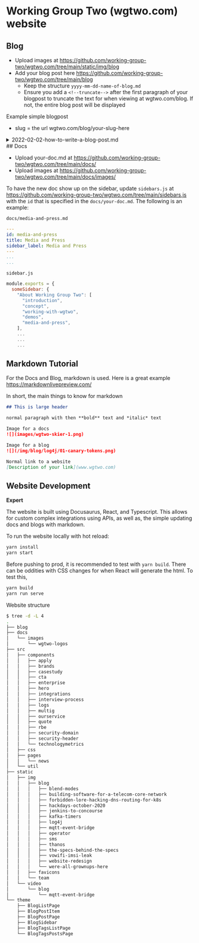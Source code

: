 # Working Group Two (wgtwo.com) website

## Blog

- Upload images at https://github.com/working-group-two/wgtwo.com/tree/main/static/img/blog
- Add your blog post here https://github.com/working-group-two/wgtwo.com/tree/main/blog
  - Keep the structure `yyyy-mm-dd-name-of-blog.md`
  - Ensure you add a `<!--truncate-->` after the first paragraph of your blogpost to truncate the text for when viewing at wgtwo.com/blog. If not, the entire blog post will be displayed

Example simple blogpost
- slug = the url wgtwo.com/blog/your-slug-here

<details>
<summary>2022-02-02-how-to-write-a-blog-post.md</summary>
<br>
<pre>
---
slug: log4j-security-vulnerability
title: "Zero-day vulnerabilities - Log4j"
date: 2021-12-17
tags: [security, infrastructure, vulnerability]
author: Jonnathan Griffin
author_title: Security Engineer
author_url: https://www.linkedin.com/in/jonnathangriffin/
author_image_url: https://media-exp1.licdn.com/dms/image/C4E03AQEjrF7PC8veoQ/profile-displayphoto-shrink_400_400/0/1624522450808?e=1648684800&v=beta&t=LZVAsE5hVp3T50zGPk0qkf8qPJCnsXBlBXfCosrTH5o
---

This will be viewed from wgtwo.com/blog and should be short.

<!--truncate-->

Mow my real blog post begins 
...
...
</pre>
</details>
## Docs

- Upload your-doc.md at https://github.com/working-group-two/wgtwo.com/tree/main/docs/
- Upload images at https://github.com/working-group-two/wgtwo.com/tree/main/docs/images/

To have the new doc show up on the sidebar, update `sidebars.js` at https://github.com/working-group-two/wgtwo.com/tree/main/sidebars.js with the `id` that is specified in the `docs/your-doc.md`. The following is an example:

`docs/media-and-press.md`
```yaml
---
id: media-and-press
title: Media and Press
sidebar_label: Media and Press
---
...
...
```

`sidebar.js`
```js
module.exports = {
  someSidebar: {
    "About Working Group Two": [
      "introduction",
      "concept", 
      "working-with-wgtwo", 
      "demos", 
      "media-and-press",
    ],
    ...
    ...
    ...
```
## Markdown Tutorial

For the Docs and Blog, markdown is used. Here is a great example https://markdownlivepreview.com/

In short, the main things to know for markdown

```md
## This is large header

normal paragraph with then **bold** text and *italic* text

Image for a docs
![](images/wgtwo-skier-1.png)  

Image for a blog
![](/img/blog/log4j/01-canary-tokens.png)

Normal link to a website
[Description of your link](www.wgtwo.com)
```

## Website Development

**Expert**

The website is built using Docusaurus, React, and Typescript. This allows for custom complex integrations using APIs, as well as, the simple updating docs and blogs with markdown. 

To run the website locally with hot reload:
```bash
yarn install
yarn start
```

Before pushing to prod, it is recommended to test with `yarn build`. There can be oddities with CSS changes for when React will generate the html. To test this,

```bash
yarn build
yarn run serve
```

Website structure
```bash
$ tree -d -L 4
.
├── blog
├── docs
│   └── images
│       └── wgtwo-logos
├── src
│   ├── components
│   │   ├── apply
│   │   ├── brands
│   │   ├── casestudy
│   │   ├── cta
│   │   ├── enterprise
│   │   ├── hero
│   │   ├── integrations
│   │   ├── interview-process
│   │   ├── logs
│   │   ├── multig
│   │   ├── ourservice
│   │   ├── quote
│   │   ├── rbe
│   │   ├── security-domain
│   │   ├── security-header
│   │   └── technologymetrics
│   ├── css
│   ├── pages
│   │   └── news
│   └── util
├── static
│   ├── img
│   │   ├── blog
│   │   │   ├── blend-modes
│   │   │   ├── building-software-for-a-telecom-core-network
│   │   │   ├── forbidden-lore-hacking-dns-routing-for-k8s
│   │   │   ├── hackdays-october-2020
│   │   │   ├── jenkins-to-concourse
│   │   │   ├── kafka-timers
│   │   │   ├── log4j
│   │   │   ├── mqtt-event-bridge
│   │   │   ├── operator
│   │   │   ├── sms
│   │   │   ├── thanos
│   │   │   ├── the-specs-behind-the-specs
│   │   │   ├── vowifi-imsi-leak
│   │   │   ├── website-redesign
│   │   │   └── were-all-grownups-here
│   │   ├── favicons
│   │   └── team
│   └── video
│       └── blog
│           └── mqtt-event-bridge
└── theme
    ├── BlogListPage
    ├── BlogPostItem
    ├── BlogPostPage
    ├── BlogSidebar
    ├── BlogTagsListPage
    └── BlogTagsPostsPage
```